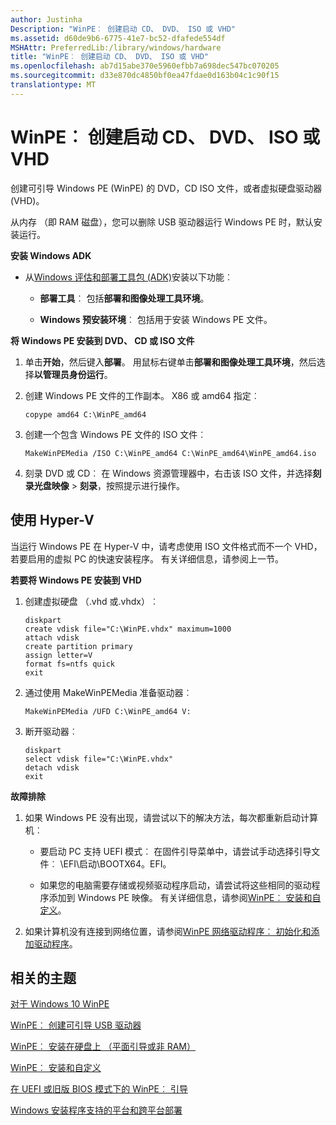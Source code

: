 ```yaml
---
author: Justinha
Description: "WinPE︰ 创建启动 CD、 DVD、 ISO 或 VHD"
ms.assetid: d60de9b6-6775-41e7-bc52-dfafede554df
MSHAttr: PreferredLib:/library/windows/hardware
title: "WinPE︰ 创建启动 CD、 DVD、 ISO 或 VHD"
ms.openlocfilehash: ab7d15abe370e5960efbb7a698dec547bc070205
ms.sourcegitcommit: d33e870dc4850bf0ea47fdae0d163b04c1c90f15
translationtype: MT
---
```

# <a name="winpe-create-a-boot-cd-dvd-iso-or-vhd"></a>WinPE︰ 创建启动 CD、 DVD、 ISO 或 VHD


创建可引导 Windows PE (WinPE) 的 DVD，CD ISO 文件，或者虚拟硬盘驱动器 (VHD)。

从内存 （即 RAM 磁盘），您可以删除 USB 驱动器运行 Windows PE 时，默认安装运行。

**安装 Windows ADK**

-   从[Windows 评估和部署工具包 (ADK)](http://go.microsoft.com/fwlink/p/?LinkID=526803)安装以下功能︰

    -   **部署工具**︰ 包括**部署和图像处理工具环境**。

    -   **Windows 预安装环境**︰ 包括用于安装 Windows PE 文件。

**将 Windows PE 安装到 DVD、 CD 或 ISO 文件**

1.  单击**开始**，然后键入**部署**。 用鼠标右键单击**部署和图像处理工具环境**，然后选择**以管理员身份运行**。

2.  创建 Windows PE 文件的工作副本。 X86 或 amd64 指定︰

    ``` syntax
    copype amd64 C:\WinPE_amd64
    ```

3.  创建一个包含 Windows PE 文件的 ISO 文件︰

    ``` syntax
    MakeWinPEMedia /ISO C:\WinPE_amd64 C:\WinPE_amd64\WinPE_amd64.iso
    ```

4.  刻录 DVD 或 CD︰ 在 Windows 资源管理器中，右击该 ISO 文件，并选择**刻录光盘映像** &gt; **刻录**，按照提示进行操作。

## <a name="span-idusinghyper-vspanspan-idusinghyper-vspanspan-idusinghyper-vspanusing-hyper-v"></a><span id="Using_Hyper-V"></span><span id="using_hyper-v"></span><span id="USING_HYPER-V"></span>使用 Hyper-V


当运行 Windows PE 在 Hyper-V 中，请考虑使用 ISO 文件格式而不一个 VHD，若要启用的虚拟 PC 的快速安装程序。 有关详细信息，请参阅上一节。

**若要将 Windows PE 安装到 VHD**

1.  创建虚拟硬盘 （.vhd 或.vhdx）︰

    ``` syntax
    diskpart
    create vdisk file="C:\WinPE.vhdx" maximum=1000
    attach vdisk
    create partition primary
    assign letter=V
    format fs=ntfs quick
    exit
    ```

2.  通过使用 MakeWinPEMedia 准备驱动器︰

    ``` syntax
    MakeWinPEMedia /UFD C:\WinPE_amd64 V:
    ```

3.  断开驱动器︰

    ``` syntax
    diskpart
    select vdisk file="C:\WinPE.vhdx"
    detach vdisk
    exit
    ```

**故障排除**

1.  如果 Windows PE 没有出现，请尝试以下的解决方法，每次都重新启动计算机︰

    -   要启动 PC 支持 UEFI 模式︰ 在固件引导菜单中，请尝试手动选择引导文件︰ \\EFI\\启动\\BOOTX64。EFI。

    -   如果您的电脑需要存储或视频驱动程序启动，请尝试将这些相同的驱动程序添加到 Windows PE 映像。 有关详细信息，请参阅[WinPE︰ 安装和自定义](winpe-mount-and-customize.md)。

2.  如果计算机没有连接到网络位置，请参阅[WinPE 网络驱动程序︰ 初始化和添加驱动程序](winpe-network-drivers-initializing-and-adding-drivers.md)。

## <a name="span-idrelatedtopicsspanrelated-topics"></a><span id="related_topics"></span>相关的主题


[对于 Windows 10 WinPE](winpe-intro.md)

[WinPE︰ 创建可引导 USB 驱动器](winpe-create-usb-bootable-drive.md)

[WinPE︰ 安装在硬盘上 （平面引导或非 RAM）](winpe-install-on-a-hard-drive--flat-boot-or-non-ram.md)

[WinPE︰ 安装和自定义](winpe-mount-and-customize.md)

[在 UEFI 或旧版 BIOS 模式下的 WinPE︰ 引导](winpe-boot-in-uefi-or-legacy-bios-mode.md)

[Windows 安装程序支持的平台和跨平台部署](windows-setup-supported-platforms-and-cross-platform-deployments.md)

 

 






